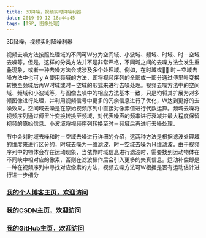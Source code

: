 ```yaml
---
title: 3D降噪，视频实时降噪利器
date: 2019-09-12 18:44:45
tags: [ISP, 图像处理]
---
```


3D降噪，视频实时降噪利器
<!--more-->

视频去噪方法按照处理域的不同可Ｗ分为空间域、小波域、频域、时域、时－空域去噪等。但是，这样的分类方法并不是非常严格，不同域之间的去噪方法会发生重叠现象，或者一种去噪方法会或涉及多个处理域。例如，在时域或
时－空域去噪方法中也可ｙＡ使用频域的方法，即将视频序列的全部或一部分通过傅里叶变换转换至频域后再Ｗ时域或时－空域的形式来进行去噪处理。视频去噪方法中的空间域、频域和小波域等，与图像去噪中的相应方法基本一致，只是均将其扩展为对多倾图像进行处理，并利用视频信号中更多的冗余信息进行了优化，Ｗ达到更好的去噪效果。空间域去噪是在原始视频序列中直接对像素值进行代数运算。频域去噪将视频序列通过傅里叶变换转换至频域，对代表噪声的频率进行衰减并最大程度保留视频的原始信息。小波域将视频序列转换至时－频域后再进行去噪处理。

节中会对时域去噪和时－空域去噪进行详细的介绍，这两种方法是根据滤波处理域的维度来进行区分的，时域去噪为一维滤波，时－空域去噪为Ｈ维滤波。由于视频序列中的物体会存在运动现象，当依靠时域信息进行滤波时，需要找到运动物体在不同峽中相对应的像素，否则在滤波操作后会引入更多的失真信息。运动补偿即是一种在视频序列中寻找对应像素的方法，视频去噪方法可Ｗ根据是否有运动估计进行进一步细分



### [我的个人博客主页，欢迎访问](http://www.aomanhao.top/)
### [我的CSDN主页，欢迎访问](https://blog.csdn.net/Aoman_Hao)
### [我的GitHub主页，欢迎访问](https://github.com/AomanHao)


